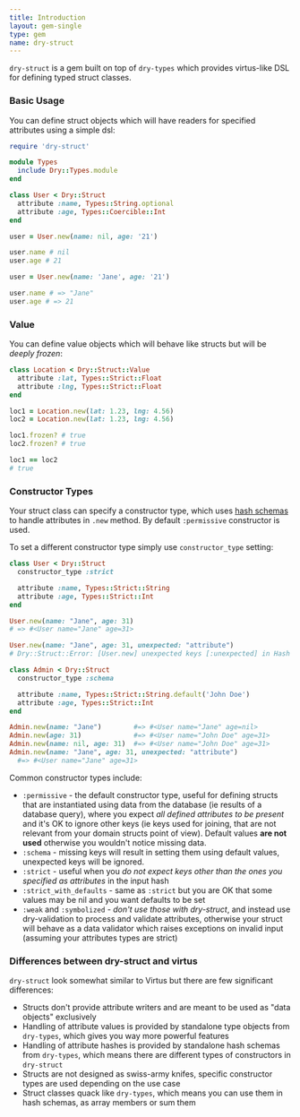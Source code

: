 ```yaml
---
title: Introduction
layout: gem-single
type: gem
name: dry-struct
---
```


`dry-struct` is a gem built on top of `dry-types` which provides virtus-like DSL for defining typed struct classes.

### Basic Usage

You can define struct objects which will have readers for specified attributes using a simple dsl:

``` ruby
require 'dry-struct'

module Types
  include Dry::Types.module
end

class User < Dry::Struct
  attribute :name, Types::String.optional
  attribute :age, Types::Coercible::Int
end

user = User.new(name: nil, age: '21')

user.name # nil
user.age # 21

user = User.new(name: 'Jane', age: '21')

user.name # => "Jane"
user.age # => 21
```

### Value

You can define value objects which will behave like structs but will be *deeply frozen*:

``` ruby
class Location < Dry::Struct::Value
  attribute :lat, Types::Strict::Float
  attribute :lng, Types::Strict::Float
end

loc1 = Location.new(lat: 1.23, lng: 4.56)
loc2 = Location.new(lat: 1.23, lng: 4.56)

loc1.frozen? # true
loc2.frozen? # true

loc1 == loc2
# true
```

### Constructor Types

Your struct class can specify a constructor type, which uses [hash schemas](/gems/dry-types/hash-schemas) to handle attributes in `.new` method. By default `:permissive` constructor is used.

To set a different constructor type simply use `constructor_type` setting:

``` ruby
class User < Dry::Struct
  constructor_type :strict

  attribute :name, Types::Strict::String
  attribute :age, Types::Strict::Int
end

User.new(name: "Jane", age: 31)
# => #<User name="Jane" age=31>

User.new(name: "Jane", age: 31, unexpected: "attribute")
# Dry::Struct::Error: [User.new] unexpected keys [:unexpected] in Hash input

class Admin < Dry::Struct
  constructor_type :schema

  attribute :name, Types::Strict::String.default('John Doe')
  attribute :age, Types::Strict::Int
end

Admin.new(name: "Jane")        #=> #<User name="Jane" age=nil>
Admin.new(age: 31)             #=> #<User name="John Doe" age=31>
Admin.new(name: nil, age: 31)  #=> #<User name="John Doe" age=31>
Admin.new(name: "Jane", age: 31, unexpected: "attribute")
  #=> #<User name="Jane" age=31>
```

Common constructor types include:

* `:permissive` - the default constructor type, useful for defining structs that are instantiated using data from the database (ie results of a database query), where you expect *all defined attributes to be present* and it's OK to ignore other keys (ie keys used for joining, that are not relevant from your domain structs point of view). Default values **are not used** otherwise you wouldn't notice missing data.
* `:schema` - missing keys will result in setting them using default values, unexpected keys will be ignored.
* `:strict` - useful when you *do not expect keys other than the ones you specified as attributes* in the input hash
* `:strict_with_defaults` - same as `:strict` but you are OK that some values may be nil and you want defaults to be set
* `:weak` and `:symbolized` - *don't use those with dry-struct*, and instead use dry-validation to process and validate attributes, otherwise your struct will behave as a data validator which raises exceptions on invalid input (assuming your attributes types are strict)

### Differences between dry-struct and virtus

`dry-struct` look somewhat similar to Virtus but there are few significant differences:

* Structs don't provide attribute writers and are meant to be used as "data objects" exclusively
* Handling of attribute values is provided by standalone type objects from `dry-types`, which gives you way more powerful features
* Handling of attribute hashes is provided by standalone hash schemas from `dry-types`, which means there are different types of constructors in `dry-struct`
* Structs are not designed as swiss-army knifes, specific constructor types are used depending on the use case
* Struct classes quack like `dry-types`, which means you can use them in hash schemas, as array members or sum them
